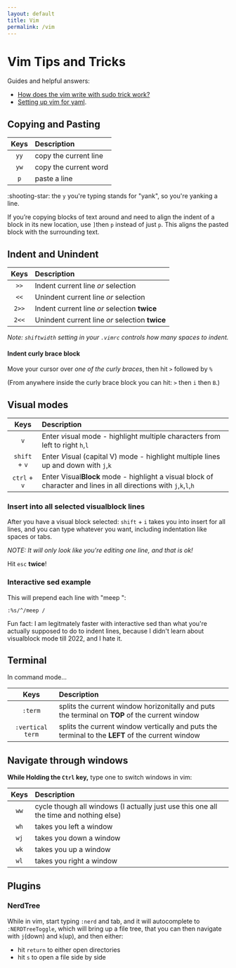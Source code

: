 ```yaml
---
layout: default
title: Vim
permalink: /vim
---
```


# Vim Tips and Tricks

Guides and helpful answers:
- [How does the vim write with sudo trick work?](https://stackoverflow.com/questions/2600783/how-does-the-vim-write-with-sudo-trick-work)
- [Setting up vim for yaml](https://www.arthurkoziel.com/setting-up-vim-for-yaml/).

## Copying and Pasting

|Keys|Description|
|:---:|:---|
|`yy`| copy the current line |
|`yw`| copy the current word |
|`p` | paste a line |

:shooting-star: the `y` you're typing stands for "yank", so you're yanking a line. 

If you’re copying blocks of text around and need to align the indent of a block in its new location, use `]`then `p` instead of just `p`. This aligns the pasted block with the surrounding text.

## Indent and Unindent

|Keys|Description|
|:---:|:---|
| `>>` | Indent current line *or* selection |
| `<<` | Unindent current line *or* selection |
| `2>>` | Indent current line *or* selection **twice** |
| `2<<` | Unindent current line *or* selection **twice** |

*Note: `shiftwidth` setting in your `.vimrc` controls how many spaces to indent.*

#### Indent curly brace block
Move your cursor over *one of the curly braces*, then hit `>` followed by `%`

(From anywhere inside the curly brace block you can hit: `>` then `i` then `B`.)

## Visual modes

|Keys|Description|
|:---:|:---|
|`v`          | Enter *v*isual mode - highlight multiple characters from left to right `h`,`l` |
|`shift` + `v`| Enter *V*isual (capital V) mode - highlight multiple lines up and down with `j`,`k` |
|`ctrl` + `v` | Enter Visual**Block** mode - highlight a visual block of character and lines in all directions with `j`,`k`,`l`,`h` |

### Insert into all selected visualblock lines
After you have a visual block selected:
`shift` + `i` takes you into insert for all lines, and you can type whatever you want, including indentation like spaces or tabs.

*NOTE: It will only look like you're editing one line, and that is ok!*

Hit `esc` **twice**!

### Interactive sed example
This will prepend each line with "meep ":
```vim
:%s/^/meep /
```
Fun fact: I am legitmately faster with interactive sed than what you're actually supposed to do to indent lines, because I didn't learn about visualblock mode till 2022, and I hate it.

## Terminal
In command mode...

| Keys | Description |
|:---:|:---|
|`:term`| splits the current window horizonitally and puts the terminal on **TOP** of the current window |
|`:vertical term`| splits the current window vertically and puts the terminal to the **LEFT** of the current window |


## Navigate through windows 
**While Holding the `Ctrl` key,** type one to switch windows in vim:

| Keys | Description |
|:---:|:---|
|`ww`| cycle though all windows (I actually just use this one all the time and nothing else) |
|`wh`| takes you left a window  |
|`wj`| takes you down a window  |
|`wk`| takes you up a window    |
|`wl`| takes you right a window |


## Plugins
### NerdTree

While in vim, start typing `:nerd` and tab, and it will autocomplete to `:NERDTreeToggle`, which will bring up a file tree, that you can then navigate with `j`(down) and `k`(up), and then either:
- hit `return` to either open directories
- hit `s` to open a file side by side
